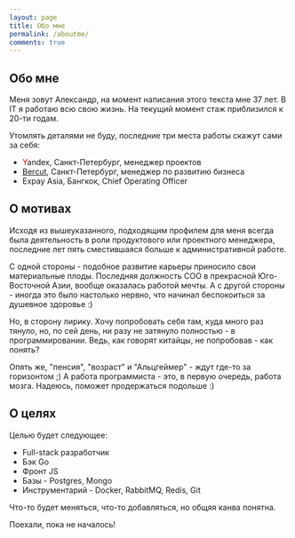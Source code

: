 ```yaml
---
layout: page
title: Обо мне
permalink: /aboutme/
comments: true
---
```

## Обо мне
Меня зовут Александр, на момент написания этого текста мне 37 лет.
В IT я работаю всю свою жизнь. На текущий момент стаж приблизился к 20-ти годам.

Утомлять деталями не буду, последние три места работы скажут сами за себя:
* <span style="color:red">Y</span>andex, Санкт-Петербург, менеджер проектов
* [Bercut](http://bercut.com/about/), Санкт-Петербург, менеджер по развитию бизнеса
* Expay Asia, Бангкок, Chief Operating Officer

## О мотивах
Исходя из вышеуказанного, подходящим профилем для меня всегда была деятельность в роли продуктового или проектного менеджера, последние лет пять сместившаяся больше к административной работе.

С одной стороны - подобное развитие карьеры приносило свои материальные плоды. Последняя должность COO в прекрасной Юго-Восточной Азии, вообще оказалась работой мечты. А с другой стороны - иногда это было настолько нервно, что начинал беспокоиться за душевное здоровье :)

Но, в сторону лирику.
Хочу попробовать себя там, куда много раз тянуло, но, по сей день, ни разу не затянуло полностью - в программировании.
Ведь, как говорят китайцы, не попробовав - как понять?

Опять же, "пенсия", "возраст" и "Альцгеймер" - ждут где-то за горизонтом ;)
А работа программиста - это, в первую очередь, работа мозга. Надеюсь, поможет продержаться подольше :)

## О целях

Целью будет следующее:
* Full-stack разработчик
* Бэк Go
* Фронт JS
* Базы - Postgres, Mongo
* Инструментарий - Docker, RabbitMQ, Redis, Git

Что-то будет меняться, что-то добавляться, но общяя канва понятна.

Поехали, пока не началось!